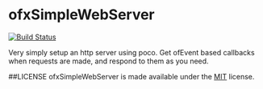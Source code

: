 # ofxSimpleWebServer

[![Build Status](https://travis-ci.org/armadillu/ofxSimpleWebServer.svg?branch=master)](https://travis-ci.org/armadillu/ofxSimpleWebServer)

Very simply setup an http server using poco. Get ofEvent based callbacks when requests are made, and respond to them as you need.


##LICENSE
ofxSimpleWebServer is made available under the [MIT](http://opensource.org/licenses/MIT) license.
